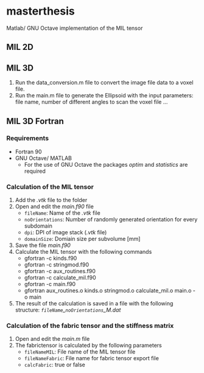 # masterthesis
Matlab/ GNU Octave implementation of the MIL tensor

## MIL 2D

## MIL 3D

1. Run the data_conversion.m file to convert the image file data to a voxel file.
2. Run the main.m file to generate the Ellipsoid with the input parameters: file name, number of different angles to scan the voxel file ...

## MIL 3D Fortran

### Requirements

- Fortran 90
- GNU Octave/ MATLAB
   - For the use of GNU Octave the packages *optim* and *statistics* are required

### Calculation of the MIL tensor

1. Add the *.vtk* file to the folder
2. Open and edit the *main.f90* file
   - `fileName`: Name of the *.vtk* file 
   - `noOrientations`: Number of randomly generated orientation for every subdomain
   - `dpi`: DPI of image stack (*.vtk* file)
   - `domainSize`:  Domiain size per subvolume [mm]
3. Save the file *main.f90*
4. Calculate the MIL tensor with the following commands
   - gfortran -c kinds.f90
   - gfortran -c stringmod.f90
   - gfortran -c aux_routines.f90
   - gfortran -c calculate_mil.f90
   - gfortran -c main.f90
   - gfortran aux_routines.o kinds.o stringmod.o calculate_mil.o main.o -o main
5. The result of the calculation is saved in a file with the following structure: *`fileName`_`noOrientations`_M.dat*

### Calculation of the fabric tensor and the stiffness matrix

1. Open and edit the *main.m* file
2. The fabrictensor is calculated by the following parameters
   - `fileNameMIL`: File name of the MIL tensor file
   - `fileNameFabric`: File name for fabric tensor export file
   - `calcFabric`: true or false
